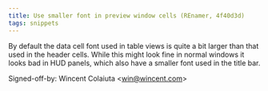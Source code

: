 ```yaml
---
title: Use smaller font in preview window cells (REnamer, 4f40d3d)
tags: snippets
---
```


By default the data cell font used in table views is quite a bit larger than that used in the header cells. While this might look fine in normal windows it looks bad in HUD panels, which also have a smaller font used in the title bar.

Signed-off-by: Wincent Colaiuta &lt;win@wincent.com&gt;

